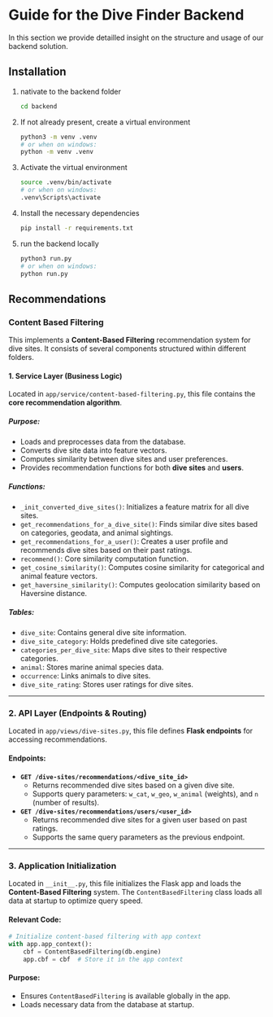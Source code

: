 # Guide for the Dive Finder Backend

In this section we provide detailled insight on the structure and usage of our backend solution.

## Installation

1. nativate to the backend folder

   ```bash
   cd backend
   ```

2. If not already present, create a virtual environment

   ```bash
   python3 -m venv .venv
   # or when on windows:
   python -m venv .venv
   ```

3. Activate the virtual environment

   ```bash
   source .venv/bin/activate
   # or when on windows:
   .venv\Scripts\activate

   ```

4. Install the necessary dependencies

   ```bash
   pip install -r requirements.txt
   ```

5. run the backend locally
   ```bash
   python3 run.py
   # or when on windows:
   python run.py
   ```

## Recommendations

### Content Based Filtering

This implements a **Content-Based Filtering** recommendation system for dive sites. It consists of several components structured within different folders.

#### **1. Service Layer** (Business Logic)

Located in `app/service/content-based-filtering.py`, this file contains the **core recommendation algorithm**.

##### **Purpose:**

- Loads and preprocesses data from the database.
- Converts dive site data into feature vectors.
- Computes similarity between dive sites and user preferences.
- Provides recommendation functions for both **dive sites** and **users**.

##### **Functions:**

- `_init_converted_dive_sites()`: Initializes a feature matrix for all dive sites.
- `get_recommendations_for_a_dive_site()`: Finds similar dive sites based on categories, geodata, and animal sightings.
- `get_recommendations_for_a_user()`: Creates a user profile and recommends dive sites based on their past ratings.
- `recommend()`: Core similarity computation function.
- `get_cosine_similarity()`: Computes cosine similarity for categorical and animal feature vectors.
- `get_haversine_similarity()`: Computes geolocation similarity based on Haversine distance.

##### **Tables:**

- `dive_site`: Contains general dive site information.
- `dive_site_category`: Holds predefined dive site categories.
- `categories_per_dive_site`: Maps dive sites to their respective categories.
- `animal`: Stores marine animal species data.
- `occurrence`: Links animals to dive sites.
- `dive_site_rating`: Stores user ratings for dive sites.

---

### **2. API Layer** (Endpoints & Routing)

Located in `app/views/dive-sites.py`, this file defines **Flask endpoints** for accessing recommendations.

#### **Endpoints:**

- **`GET /dive-sites/recommendations/<dive_site_id>`**
  - Returns recommended dive sites based on a given dive site.
  - Supports query parameters: `w_cat`, `w_geo`, `w_animal` (weights), and `n` (number of results).
- **`GET /dive-sites/recommendations/users/<user_id>`**
  - Returns recommended dive sites for a given user based on past ratings.
  - Supports the same query parameters as the previous endpoint.

---

### **3. Application Initialization**

Located in `__init__.py`, this file initializes the Flask app and loads the **Content-Based Filtering** system. The `ContentBasedFiltering` class loads all data at startup to optimize query speed.

#### **Relevant Code:**

```python
# Initialize content-based filtering with app context
with app.app_context():
    cbf = ContentBasedFiltering(db.engine)
    app.cbf = cbf  # Store it in the app context
```

#### **Purpose:**

- Ensures `ContentBasedFiltering` is available globally in the app.
- Loads necessary data from the database at startup.

